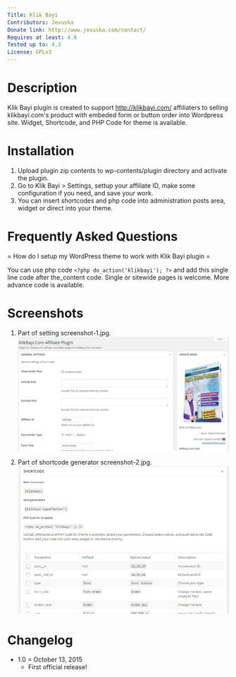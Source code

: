 ```yaml
---
Title: Klik Bayi
Contributors: Jevuska
Donate link: http://www.jevuska.com/contact/
Requires at least: 4.0
Tested up to: 4.3
License: GPLv3
---
```


Description
===========
Klik Bayi plugin is created to support http://klikbayi.com/ affiliaters to selling klikbayi.com's product with embeded form or button order into Wordpress site. Widget, Shortcode, and PHP Code for theme is available.

Installation
============
1. Upload plugin zip contents to wp-contents/plugin directory and activate the plugin.
2. Go to Klik Bayi > Settings, settup your affiliate ID, make some configuration if you need, and save your work.
3. You can insert shortcodes and php code into administration posts area, widget or direct into your theme.

Frequently Asked Questions
==========================
= How do I setup my WordPress theme to work with Klik Bayi plugin =

You can use php code ```<?php do_action('klikbayi'); ?>``` and add this single line code after the_content code. Single or sitewide pages is welcome. More advance code is available.

Screenshots
===========
1. Part of setting screenshot-1.jpg.
![screenshot 1](lib/assets/img/screenshot-1.jpg)

2. Part of shortcode generator screenshot-2.jpg.
![screenshot 2](lib/assets/img/screenshot-2.jpg)

Changelog
=========
* 1.0 = October 13, 2015
  * First official release!
